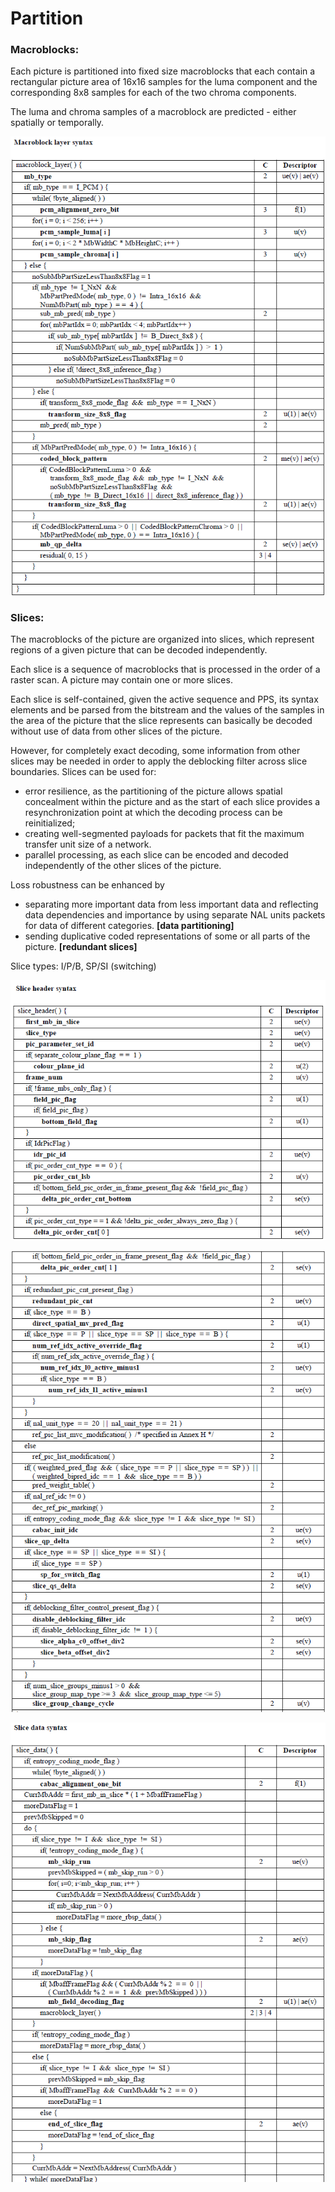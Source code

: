 # Partition

### Macroblocks:

Each picture is partitioned into fixed size macroblocks that each contain a rectangular picture area of 16x16 samples for the luma component and the corresponding 8x8 samples for each of the two chroma components.

The luma and chroma samples of a macroblock are predicted - either spatially or temporally.

![mb_syntax](./assets/mb_syntax.png)

### Slices:

The macroblocks of the picture are organized into slices, which represent regions of a given picture that can be decoded independently.

Each slice is a sequence of macroblocks that is processed in the order of a raster scan. A picture may contain one or more slices. 

Each slice is self-contained, given the active sequence and PPS, its syntax elements and be parsed from the bitstream and the values of the samples in the area of the picture that the slice represents can basically be decoded without use of data from other slices of the picture.

However, for completely exact decoding, some information from other slices may be needed in order to apply the deblocking filter across slice boundaries. Slices can be used for:

- error resilience, as the partitioning of the picture allows spatial concealment within the picture and as the start of each slice provides a resynchronization point at which the decoding process can be reinitialized;
- creating well-segmented payloads for packets that fit the maximum transfer unit size of a network.
- parallel processing, as each slice can be encoded and decoded independently of the other slices of the picture.

Loss robustness can be enhanced by 

- separating more important data from less important data and reflecting data dependencies and importance by using separate NAL units packets for data of different categories. **[data partitioning]**
- sending duplicative coded representations of some or all parts of the picture. **[redundant slices]**



Slice types: I/P/B, SP/SI (switching)

![slice_syntax1](./assets/slice_syntax1.png)



![slice_syntax2](./assets/slice_syntax2.png)



![slicedata_syntax](./assets/slicedata_syntax.png)